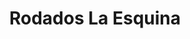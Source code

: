 ---
title: "Rodados La Esquina"
url: /ciudad-autonoma-de-buenos-aires/rodados-la-esquina/
shop: bicicleta
---